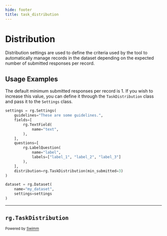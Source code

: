 ```yaml
---
hide: footer
title: task_distribution
---
```

# Distribution

Distribution settings are used to define the criteria used by the tool to automatically manage records in the dataset depending on the expected number of submitted responses per record.

## Usage Examples

The default minimum submitted responses per record is 1. If you wish to increase this value, you can define it through the `TaskDistribution` class and pass it to the `Settings` class.

```python
settings = rg.Settings(
    guidelines="These are some guidelines.",
    fields=[
        rg.TextField(
            name="text",
        ),
    ],
    questions=[
        rg.LabelQuestion(
            name="label",
            labels=["label_1", "label_2", "label_3"]
        ),
    ],
    distribution=rg.TaskDistribution(min_submitted=3)
)

dataset = rg.Dataset(
    name="my_dataset",
    settings=settings
)
```

---

## `rg.TaskDistribution`

<SwmMeta version="3.0.0"><sup>Powered by [Swimm](https://app.swimm.io/)</sup></SwmMeta>
